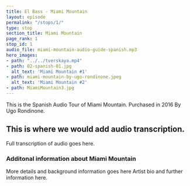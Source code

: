```yaml
---
title: El Bass - Miami Mountain
layout: episode
permalink: "/stops/1/"
type: stop
section_title: Miami Mountain
page_rank: 1
stop_id: 1
audio_file: miami-mountain-audio-guide-spanish.mp3
hero_images:
- path: "../../tverskaya.mp4"
- path: 02-spanish-01.jpg
  alt_text: 'Miami Mountain #1'
- path: miami-mountain-by-ugo-rondinone.jpeg
  alt_text: 'Miami Mountain #2'
- path: MiamiMountain3.jpg
---
```


This is the Spanish Audio Tour of Miami Mountain. 
Purchased in 2016 
By Ugo Rondinone.


## This is where we would add audio transcription.

Full transcription of audio goes here.

### Additonal information about Miami Mountain

More details and background information goes here
Artist bio and further information here.